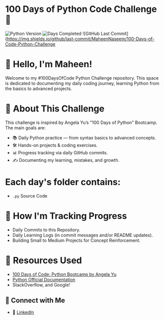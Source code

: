 # 100 Days of Python Code Challenge 🐍
![Python Version](https://img.shields.io/badge/Python-3.8%2B-blue?logo=python)
![Days Completed](https://img.shields.io/badge/Progress-20%2F100-brightgreen)
![GitHub Last Commit](https://img.shields.io/github/last-commit/MaheenNaseem/100-Days-of-Code-Python-Challenge

# 👋 Hello, I'm Maheen!
Welcome to my #100DaysOfCode Python Challenge repository. This space is dedicated to documenting my daily coding journey, learning Python from the basics to advanced projects.

# 🚀 About This Challenge
This challenge is inspired by Angela Yu’s "100 Days of Python" Bootcamp. The main goals are:
- 📚 Daily Python practice — from syntax basics to advanced concepts.
- 🛠️ Hands-on projects & coding exercises.
- 📊 Progress tracking via daily GitHub commits.
- ✍️ Documenting my learning, mistakes, and growth.

# Each day's folder contains:
- `.py` Source Code

# 📝 How I'm Tracking Progress
-  Daily Commits to this Repository.
-  Daily Learning Logs (in commit messages and/or README updates).
-  Building Small to Medium Projects for Concept Reinforcement.

# 📖 Resources Used
- [100 Days of Code: Python Bootcamp by Angela Yu](https://www.udemy.com/course/100-days-of-code/)
- [Python Official Documentation](https://docs.python.org/3/)
- StackOverflow, and Google!

## 🤝 Connect with Me
- 💼 [LinkedIn](https://www.linkedin.com/in/maheennaseem/)

